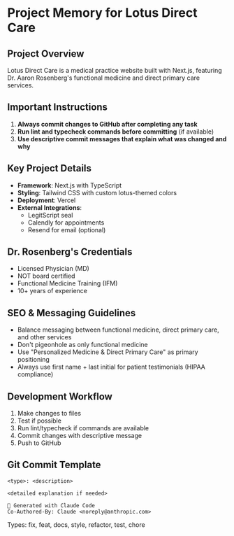 # Project Memory for Lotus Direct Care

## Project Overview
Lotus Direct Care is a medical practice website built with Next.js, featuring Dr. Aaron Rosenberg's functional medicine and direct primary care services.

## Important Instructions
1. **Always commit changes to GitHub after completing any task**
2. **Run lint and typecheck commands before committing** (if available)
3. **Use descriptive commit messages that explain what was changed and why**

## Key Project Details
- **Framework**: Next.js with TypeScript
- **Styling**: Tailwind CSS with custom lotus-themed colors
- **Deployment**: Vercel
- **External Integrations**: 
  - LegitScript seal
  - Calendly for appointments
  - Resend for email (optional)

## Dr. Rosenberg's Credentials
- Licensed Physician (MD)
- NOT board certified
- Functional Medicine Training (IFM)
- 10+ years of experience

## SEO & Messaging Guidelines
- Balance messaging between functional medicine, direct primary care, and other services
- Don't pigeonhole as only functional medicine
- Use "Personalized Medicine & Direct Primary Care" as primary positioning
- Always use first name + last initial for patient testimonials (HIPAA compliance)

## Development Workflow
1. Make changes to files
2. Test if possible
3. Run lint/typecheck if commands are available
4. Commit changes with descriptive message
5. Push to GitHub

## Git Commit Template
```
<type>: <description>

<detailed explanation if needed>

🤖 Generated with Claude Code
Co-Authored-By: Claude <noreply@anthropic.com>
```

Types: fix, feat, docs, style, refactor, test, chore